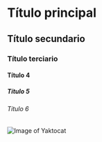 # Título principal
## Título secundario
### Título terciario
#### Título 4
##### Título 5
###### Título 6

![Image of Yaktocat](https://octodex.github.com/images/yaktocat.png)
